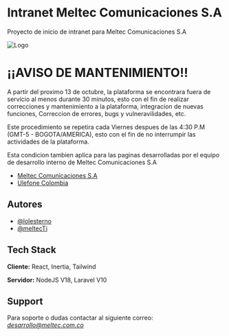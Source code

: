 
# Intranet Meltec Comunicaciones S.A

Proyecto de inicio de intranet para Meltec Comunicaciones S.A

![Logo](https://meltec.com.co/wp-content/uploads/2023/10/LOGO-ANIMADO-MELTEC-COLOR.gif)

# ¡¡AVISO DE MANTENIMIENTO!!

A partir del proximo 13 de octubre, la plataforma se encontrara fuera de servicio al menos durante 30 minutos, esto con el fin de realizar correcciones y mantenimiento a la plataforma, integracion de nuevas funciones, Correccion de errores, bugs y vulneravilidades, etc. 

Este procedimiento se repetira cada Viernes despues de las 4:30 P.M (GMT-5 - BOGOTA/AMERICA), esto con el fin de no interrumpir las actividades de la plataforma.

Esta condicion tambien aplica para las paginas desarrolladas por el equipo de desarrollo interno de Meltec Comunicaciones S.A 

- [Meltec Comunicaciones S.A](https//meltec.com.co)
- [Ulefone Colombia](https://ulefone.com.co)

## Autores

- [@lolesterno](https://github.com/Lolesterno)
- [@meltecTi](https://github.com/MeltecTi)



## Tech Stack

**Cliente:** React, Inertia, Tailwind

**Servidor:** NodeJS V18, Laravel V10


## Support

Para soporte o dudas contactar al siguiente correo: *desarrollo@meltec.com.co*


